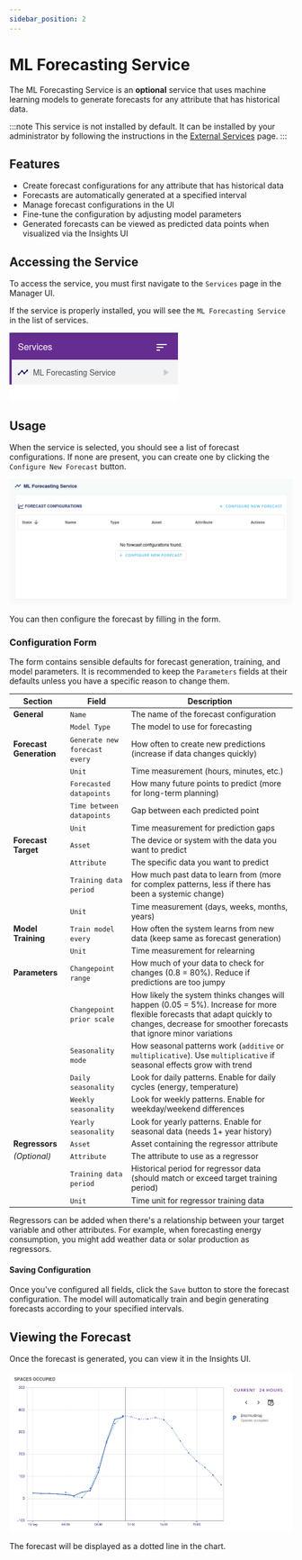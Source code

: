 ```yaml
---
sidebar_position: 2
---
```


# ML Forecasting Service

The ML Forecasting Service is an **optional** service that uses machine learning models to generate forecasts for any attribute that has historical data.

:::note
This service is not installed by default. It can be installed by your administrator by following the instructions in the [External Services](../developer-guide/external-services.md) page.
:::

## Features

- Create forecast configurations for any attribute that has historical data
- Forecasts are automatically generated at a specified interval
- Manage forecast configurations in the UI
- Fine-tune the configuration by adjusting model parameters
- Generated forecasts can be viewed as predicted data points when visualized via the Insights UI

## Accessing the Service

To access the service, you must first navigate to the `Services` page in the Manager UI.

If the service is properly installed, you will see the `ML Forecasting Service` in the list of services.

![ML Forecasting Service](img/service-ml-forecast-tree.png)

## Usage

When the service is selected, you should see a list of forecast configurations. If none are present, you can create one by clicking the `Configure New Forecast` button.

![ML Forecasting Service](img/service-ml-forecast-config-list.png)

You can then configure the forecast by filling in the form.

### Configuration Form

The form contains sensible defaults for forecast generation, training, and model parameters. It is recommended to keep the `Parameters` fields at their defaults unless you have a specific reason to change them.

| Section | Field | Description |
|---------|-------|-------------|
| **General** | `Name` | The name of the forecast configuration |
| | `Model Type` | The model to use for forecasting |
| **Forecast Generation** | `Generate new forecast every` | How often to create new predictions (increase if data changes quickly) |
| | `Unit` | Time measurement (hours, minutes, etc.) |
| | `Forecasted datapoints` | How many future points to predict (more for long-term planning) |
| | `Time between datapoints` | Gap between each predicted point |
| | `Unit` | Time measurement for prediction gaps |
| **Forecast Target** | `Asset` | The device or system with the data you want to predict |
| | `Attribute` | The specific data you want to predict |
| | `Training data period` | How much past data to learn from (more for complex patterns, less if there has been a systemic change) |
| | `Unit` | Time measurement (days, weeks, months, years) |
| **Model Training** | `Train model every` | How often the system learns from new data (keep same as forecast generation) |
| | `Unit` | Time measurement for relearning |
| **Parameters** | `Changepoint range` | How much of your data to check for changes (0.8 = 80%). Reduce if predictions are too jumpy |
| | `Changepoint prior scale` | How likely the system thinks changes will happen (0.05 = 5%). Increase for more flexible forecasts that adapt quickly to changes, decrease for smoother forecasts that ignore minor variations |
| | `Seasonality mode` | How seasonal patterns work (`additive` or `multiplicative`). Use `multiplicative` if seasonal effects grow with trend |
| | `Daily seasonality` | Look for daily patterns. Enable for daily cycles (energy, temperature) |
| | `Weekly seasonality` | Look for weekly patterns. Enable for weekday/weekend differences |
| | `Yearly seasonality` | Look for yearly patterns. Enable for seasonal data (needs 1+ year history) |
| **Regressors** | `Asset` | Asset containing the regressor attribute |
| *(Optional)* | `Attribute` | The attribute to use as a regressor |
| | `Training data period` | Historical period for regressor data (should match or exceed target training period) |
| | `Unit` | Time unit for regressor training data |

Regressors can be added when there's a relationship between your target variable and other attributes. For example, when forecasting energy consumption, you might add weather data or solar production as regressors.



#### Saving Configuration

Once you've configured all fields, click the `Save` button to store the forecast configuration. The model will automatically train and begin generating forecasts according to your specified intervals.

## Viewing the Forecast

Once the forecast is generated, you can view it in the Insights UI.

![ML Forecasting Service](img/service-ml-forecast-insights.png)

The forecast will be displayed as a dotted line in the chart.

